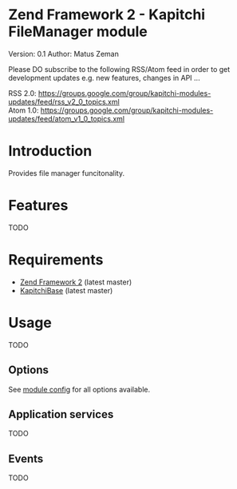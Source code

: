 Zend Framework 2 - Kapitchi FileManager module
=================================================
Version: 0.1
Author:  Matus Zeman

Please DO subscribe to the following RSS/Atom feed in order to get development updates e.g. new features, changes in API ... 

RSS 2.0: https://groups.google.com/group/kapitchi-modules-updates/feed/rss_v2_0_topics.xml  
Atom 1.0: https://groups.google.com/group/kapitchi-modules-updates/feed/atom_v1_0_topics.xml  


Introduction
============
Provides file manager funcitonality.


Features
========

TODO


Requirements
============

* [Zend Framework 2](https://github.com/zendframework/zf2) (latest master)
* [KapitchiBase](https://github.com/matuszemi/KapitchiBase) (latest master)


Usage
=====

TODO


Options
-------
See [module config](https://github.com/kapitchi/KapitchiFileManager/blob/master/config/module.config.php#L4) for all options available.

Application services
--------------------

TODO


Events
------

TODO

